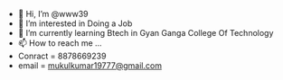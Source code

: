 - 👋 Hi, I’m @www39
- 👀 I’m interested in Doing a Job 
- 🌱 I’m currently learning Btech in Gyan Ganga College Of Technology 
- 📫 How to reach me ...
- Conract = 8878669239
- email = mukulkumar19777@gmail.com

<!---
www39/www39 is a ✨ special ✨ repository because its `README.md` (this file) appears on your GitHub profile.
You can click the Preview link to take a look at your changes.
--->
